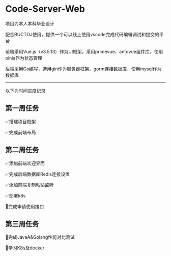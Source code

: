 # Code-Server-Web

项目为本人本科毕业设计

配合BUCTOJ使用，提供一个可以线上使用vscode完成代码编辑调试和提交的平台

前端采用Vue.js（v3.5.13）作为UI框架，采用primevue、antdvue组件库，使用pinia作为状态管理

后端采用Go编写，选用gin作为服务器框架，gorm连接数据库，使用mysql作为数据库

---

以下为时间进度记录

## 第一周任务

:white_check_mark:搭建项目框架

:white_check_mark:完成前端布局

## 第二周任务

:white_check_mark:添加前端欢迎界面

:white_check_mark:完成后端数据库Redis连接设置

:white_check_mark:添加前端复制粘贴监听

:white_check_mark:部署k8s

:black_square_button:完成申请使用接口
  

## 第三周任务

:black_square_button:完成JavaA&Golang性能对比测试

:black_square_button:学习K8s及docker
